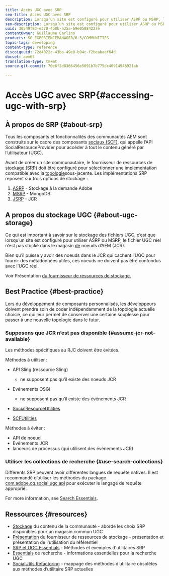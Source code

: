 ```yaml
---
title: Accès UGC avec SRP
seo-title: Accès UGC avec SRP
description: Lorsqu’un site est configuré pour utiliser ASRP ou MSRP, l’UGC réel n’est pas stocké dans le magasin de noeuds d’AEM (JCR).
seo-description: Lorsqu’un site est configuré pour utiliser ASRP ou MSRP, l’UGC réel n’est pas stocké dans le magasin de noeuds d’AEM (JCR).
uuid: 30549f93-e370-4b8b-a35a-69e05884227e
contentOwner: Guillaume Carlino
products: SG_EXPERIENCEMANAGER/6.5/COMMUNITIES
topic-tags: developing
content-type: reference
discoiquuid: 72d4022c-43ba-49e0-b94c-f2beabaef64d
docset: aem65
translation-type: tm+mt
source-git-commit: 70e6f2d8366456e5091b7b775dc40914948921ab

---
```



# Accès UGC avec SRP{#accessing-ugc-with-srp}

## À propos de SRP {#about-srp}

Tous les composants et fonctionnalités des communautés AEM sont construits sur le cadre des composants [sociaux (SCF)](/help/communities/scf.md), qui appelle l’API SocialResourceProvider pour accéder à tout le contenu généré par l’utilisateur (UGC).

Avant de créer un site communautaire, le fournisseur de ressources de [stockage (SRP)](/help/communities/working-with-srp.md) doit être configuré pour sélectionner une implémentation compatible avec la [topologie](/help/communities/topologies.md)sous-jacente. Les implémentations SRP reposent sur trois options de stockage :

1. [ASRP](/help/communities/asrp.md) - Stockage à la demande Adobe
1. [MSRP](/help/communities/msrp.md) - MongoDB
1. [JSRP](/help/communities/jsrp.md) - JCR

## A propos du stockage UGC {#about-ugc-storage}

Ce qui est important à savoir sur le stockage des fichiers UGC, c’est que lorsqu’un site est configuré pour utiliser ASRP ou MSRP, le fichier UGC réel n’est pas stocké dans le magasin [de](/help/sites-deploying/data-store-config.md) noeuds d’AEM (JCR).

Bien qu’il puisse y avoir des noeuds dans le JCR qui cachent l’UGC pour fournir des métadonnées utiles, ces noeuds ne doivent pas être confondus avec l’UGC réel.

Voir Présentation [du fournisseur de ressources de stockage.](/help/communities/srp.md)

## Best Practice {#best-practice}

Lors du développement de composants personnalisés, les développeurs doivent prendre soin de coder indépendamment de la topologie actuelle choisie, ce qui leur permet de conserver une certaine souplesse pour passer à une nouvelle topologie dans le futur.

### Supposons que JCR n’est pas disponible {#assume-jcr-not-available}

Les méthodes spécifiques au RJC doivent être évitées.

Méthodes à utiliser :

* API Sling (ressource Sling)

   * ne supposent pas qu’il existe des noeuds JCR

* Evénements OSGi

   * ne supposent pas qu’il existe des événements JCR

* [SocialResourceUtilities](/help/communities/socialutils.md#socialresourceutilities-package)
* [SCFUtilities](/help/communities/socialutils.md#scfutilities-package)

Méthodes à éviter :

* API de noeud
* Evénements JCR
* lanceurs de processus (qui utilisent des événements JCR)

### Utiliser les collections de recherche {#use-search-collections}

Différents SRP peuvent avoir différentes langues de requête natives. Il est recommandé d’utiliser les méthodes du package [com.adobe.cq.social.ugc.api](https://helpx.adobe.com/experience-manager/6-5/sites/developing/using/reference-materials/javadoc/com/adobe/cq/social/ugc/api/package-summary.html) pour exécuter le langage de requête approprié.

For more information, see [Search Essentials](/help/communities/search-implementation.md).

## Ressources {#resources}

* [Stockage](/help/communities/working-with-srp.md) du contenu de la communauté - aborde les choix SRP disponibles pour un magasin commun UGC
* [Présentation](/help/communities/srp.md) du fournisseur de ressources de stockage - présentation et présentation de l&#39;utilisation du référentiel
* [SRP et UGC Essentials](/help/communities/srp-and-ugc.md) - Méthodes et exemples d&#39;utilitaires SRP
* [Essentials](/help/communities/search-implementation.md) de recherche - informations essentielles pour la recherche UGC
* [SocialUtils Refactoring](/help/communities/socialutils.md) - mappage des méthodes d’utilitaire obsolètes aux méthodes d’utilitaire SRP actuelles

